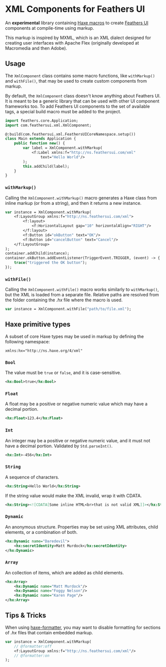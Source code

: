 # XML Components for Feathers UI

An **experimental** library containing [Haxe macros](https://haxe.org/manual/macro.html) to create [Feathers UI](https://feathersui.com/) components at compile-time using markup.

This markup is inspired by MXML, which is an XML dialect designed for creating user interfaces with Apache Flex (originally developed at Macromedia and then Adobe).

## Usage

The `XmlComponent` class contains some macro functions, like `withMarkup()` and `withFile()`, that may be used to create custom components from markup.

By default, the `XmlComponent` class doesn't know anything about Feathers UI. It is meant to be a generic library that can be used with other UI component frameworks too. To add Feathers UI components to the set of available tags, a special build macro must be added to the project.

```hx
import feathers.core.Application;
import com.feathersui.xml.XmlComponent;

@:build(com.feathersui.xml.FeathersUICoreNamespace.setup())
class Main extends Application {
	public function new() {
		var label = XmlComponent.withMarkup(
			<f:Label xmlns:f="http://ns.feathersui.com/xml"
				text="Hello World"/>
		);
		this.addChild(label);
	}
}
```

### `withMarkup()`

Calling the `XmlComponent.withMarkup()` macro generates a Haxe class from inline markup (or from a string), and then it returns a new instance.

```hx
var instance = XmlComponent.withMarkup(
	<f:LayoutGroup xmlns:f="http://ns.feathersui.com/xml">
		<f:layout>
			<f:HorizontalLayout gap="10" horizontalAlign="RIGHT"/>
		</f:layout>
		<f:Button id="okButton" text="OK"/>
		<f:Button id="cancelButton" text="Cancel"/>
	</f:LayoutGroup>
);
container.addChild(instance);
container.okButton.addEventListener(TriggerEvent.TRIGGER, (event) -> {
	trace("triggered the OK button");
});
```

### `withFile()`

Calling the `XmlComponent.withFile()` macro works similarly to `withMarkup()`, but the XML is loaded from a separate file. Relative paths are resolved from the folder containing the _.hx_ file where the macro is used.

```hx
var instance = XmlComponent.withFile("path/to/file.xml");
```

## Haxe primitive types

A subset of core Haxe types may be used in markup by defining the following namespace: 

```
xmlns:hx="http://ns.haxe.org/4/xml"
```

### `Bool`

The value must be `true` or `false`, and it is case-sensitive.

```xml
<hx:Bool>true</hx:Bool>
```

### `Float`

A float may be a positive or negative numeric value which may have a decimal portion.

```xml
<hx:Float>123.4</hx:Float>
```

### `Int`

An integer may be a positive or negative numeric value, and it must not have a decimal portion. Validated by `Std.parseInt()`.

```xml
<hx:Int>-456</hx:Int>
```

### `String`

A sequence of characters.

```xml
<hx:String>Hello World</hx:String>
```

If the string value would make the XML invalid, wrap it with CDATA.

```xml
<hx:String><![CDATA[Some inline HTML<br>that is not valid XML]]></hx:String>
```

### `Dynamic`

An anonymous structure. Properties may be set using XML attributes, child elements, or a combination of both.

```xml
<hx:Dynamic name="Daredevil">
	<hx:secretIdentity>Matt Murdock</hx:secretIdentity>
</hx:Dynamic>
```

### `Array`

An collection of items, which are added as child elements.

```xml
<hx:Array>
	<hx:Dynamic name="Matt Murdock"/>
	<hx:Dynamic name="Foggy Nelson"/>
	<hx:Dynamic name="Karen Page"/>
</hx:Array>
```

## Tips & Tricks

When using [haxe-formatter](https://github.com/HaxeCheckstyle/haxe-formatter), you may want to disable formatting for sections of _.hx_ files that contain embedded markup.

```hx
var instance = XmlComponent.withMarkup(
	// @formatter:off
	<f:LayoutGroup xmlns:f="http://ns.feathersui.com/xml"/>
	// @formatter:on
);
```